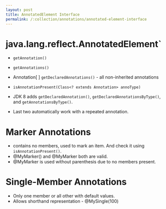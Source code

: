 ```yaml
---
layout: post
title: AnnotatedElement Interface
permalink: /:collection/annotations/annotated-element-interface
---
```


# java.lang.reflect.AnnotatedElement`
* `getAnnotation()`
* `getAnnotations()`
* Annotation[ ] `getDeclaredAnnotations()` - all non-inherited annotations
* `isAnnotationPresent(Class<? extends Annotation> annoType)`

* JDK 8 adds `getDeclaredAnnotation()`, `getDeclaredAnnotationsByType()`, and `getAnnotationsByType()`. 
* Last two automatically work with a repeated annotation.

# Marker Annotations
* contains no members, used to mark an item. And check it using `isAnnotationPresent()`.
* @MyMarker() and @MyMarker both are valid.
* @MyMarker is used without parenthesis due to no members present.

# Single-Member Annotations
* Only one member or all other with default values.
* Allows shorthand representation - @MySingle(100)
